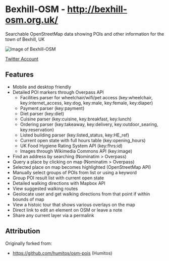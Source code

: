 # Bexhill-OSM - http://bexhill-osm.org.uk/

Searchable OpenStreetMap data showing POIs and other information for the town of Bexhill, UK

![Image of Bexhill-OSM](http://bexhill-osm.org.uk/assets/img/preview.jpg)

[Twitter Account](https://twitter.com/BexhillOSM)

## Features
 - Mobile and desktop friendly
 - Detailed POI markers through Overpass API
   - Facilities parser for wheelchair/wifi/pet access (key:wheelchair, key:internet_access, key:dog, key:male, key:female, key:diaper)
   - Payment parser (key:payment)
   - Diet parser (key:diet)
   - Cuisine parser (key:cuisine, key:breakfast, key:lunch)
   - Ordering parser (key:takeaway, key:delivery, key:outdoor_searing, key:reservation)
   - Listed building parser (key:listed_status, key:HE_ref)
   - Current open state with full hours table (key:opening_hours)
   - UK Food Hygiene Rating System API (key:fhrs:id)
   - Images through Wikimedia Commons API (key:image)
 - Find an address by searching (Nominatim > Overpass)
 - Query a place by clicking on map (Nominatim > Overpass)
 - Selected place on map becomes highlighted (OpenStreetMap API)
 - Manually select groups of POIs from list or using a keyword
 - Group POI result list with current open state
 - Detailed walking directions with Mapbox API
 - View suggested walking routes
 - Geolocate user and get walking directions from that point if within bounds of map
 - View a histoic tour that shows various overlays on the map
 - Direct link to edit an element on OSM or leave a note
 - Share any current layer via a permalink

## Attribution

Originally forked from:
 - https://github.com/humitos/osm-pois (Humitos)
